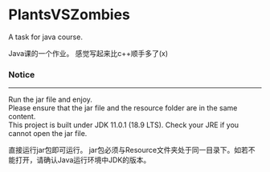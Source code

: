 # PlantsVSZombies
A task for java course.

Java课的一个作业。
感觉写起来比c++顺手多了(x)



### Notice
---
Run the jar file and enjoy.  
Please ensure that the jar file and the resource folder are in the same content.  
This project is built under JDK 11.0.1 (18.9 LTS). Check your JRE if you cannot open the jar file.  

直接运行jar包即可运行。
jar包必须与Resource文件夹处于同一目录下。如若不能打开，请确认Java运行环境中JDK的版本。

